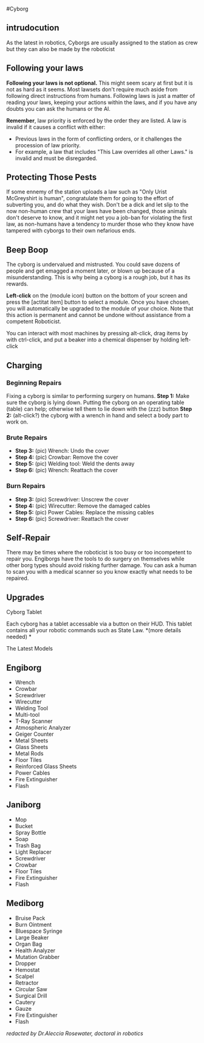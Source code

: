 #Cyborg
## intrudocution

As the latest in robotics, Cyborgs are usually assigned to the station as crew but they can also be made by the roboticist

## Following your laws

**Following your laws is not optional.**
This might seem scary at first but it is not as hard as it seems. 
Most lawsets don't require much aside from following direct instructions from humans. 
Following laws is just a matter of reading your laws, keeping your actions within the laws, and if you have any doubts you can ask the humans or the AI.

**Remember**, law priority is enforced by the order they are listed. 
A law is invalid if it causes a conflict with either: 
* Previous laws in the form of conflicting orders, or it challenges the procession of law priority. 
* For example, a law that includes "This Law overrides all other Laws." is invalid and must be disregarded.

## Protecting Those Pests

If some ennemy of the station uploads a law such as "Only Urist McGreyshirt is human", congratulate them for going to the effort of subverting you, and do what they wish. 
Don't be a dick and let slip to the now non-human crew that your laws have been changed, those animals don't deserve to know, and it might net you a job-ban for violating the first law, as non-humans have a tendency to murder those who they know have tampered with cyborgs to their own nefarious ends.

## Beep Boop

The cyborg is undervalued and mistrusted. 
You could save dozens of people and get emagged a moment later, or blown up because of a misunderstanding. 
This is why being a cyborg is a rough job, but it has its rewards. 

**Left-click** on the (module icon) button on the bottom of your screen and press the [actitat item] button to select a module.
Once you have chosen, you will automatically be upgraded to the module of your choice. 
Note that this action is permanent and cannot be undone without assistance from a competent Roboticist. 

You can interact with most machines by pressing alt-click, drag items by with ctrl-click, and put a beaker into a chemical dispenser by holding left-click


## Charging
### Beginning Repairs

Fixing a cyborg is similar to performing surgery on humans. 
**Step 1:** Make sure the cyborg is lying down. Putting the cyborg on an operating table (table) can help; otherwise tell them to lie down with the (zzz) button
**Step 2:**  (alt-click?) the cyborg with a wrench in hand and select a body part to work on.

### Brute Repairs

* **Step 3:** (pic) Wrench: Undo the cover
* **Step 4:** (pic) Crowbar: Remove the cover
* **Step 5:** (pic) Welding tool: Weld the dents away
* **Step 6:** (pic) Wrench: Reattach the cover

### Burn Repairs

* **Step 3:** (pic) Screwdriver: Unscrew the cover
* **Step 4:** (pic) Wirecutter: Remove the damaged cables
* **Step 5:** (pic) Power Cables: Replace the missing cables
* **Step 6:** (pic) Screwdriver: Reattach the cover

## Self-Repair

There may be times where the roboticist is too busy or too incompetent to repair you. 
Engiborgs have the tools to do surgery on themselves while other borg types should avoid risking further damage. 
You can ask a human to scan you with a medical scanner so you know exactly what needs to be repaired.

## Upgrades

Cyborg Tablet

Each cyborg has a tablet accessable via a button on their HUD. 
This tablet contains all your robotic commands such as State Law. 
*(more details needed) *

The Latest Models

## Engiborg
* Wrench
* Crowbar
* Screwdriver
* Wirecutter
* Welding Tool
* Multi-tool
* T-Ray Scanner
* Atmospheric Analyzer
* Geiger Counter
* Metal Sheets
* Glass Sheets
* Metal Rods
* Floor Tiles
* Reinforced Glass Sheets
* Power Cables
* Fire Extinguisher
* Flash

## Janiborg
* Mop
* Bucket
* Spray Bottle
* Soap
* Trash Bag
* Light Replacer
* Screwdriver
* Crowbar
* Floor Tiles
* Fire Extinguisher
* Flash

## Mediborg
* Bruise Pack
* Burn Ointment
* Bluespace Syringe
* Large Beaker
* Organ Bag
* Health Analyzer
* Mutation Grabber
* Dropper
* Hemostat
* Scalpel
* Retractor
* Circular Saw
* Surgical Drill
* Cautery
* Gauze
* Fire Extinguisher
* Flash

*redacted by Dr.Aleccia Rosewater, doctoral in robotics*
